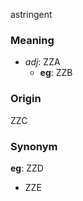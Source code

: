 astringent
### Meaning
+ _adj_: ZZA
    + __eg__: ZZB

### Origin

ZZC

### Synonym

__eg__: ZZD

+ ZZE


